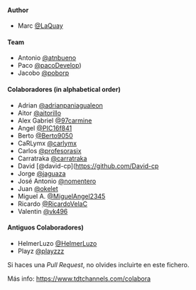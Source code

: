 #### Author
- Marc [@LaQuay](https://github.com/LaQuay)

#### Team
- Antonio [@atnbueno](https://github.com/atnbueno)
- Paco [@pacoDevelop](https://github.com/pacoDevelop))
- Jacobo [@poborp](https://github.com/poborp)

#### Colaboradores (in alphabetical order)
- Adrian [@adrianpaniagualeon](https://github.com/adrianpaniagualeon)
- Aitor [@aitorillo](https://github.com/aitorillo)
- Alex Gabriel [@97carmine](https://github.com/97carmine)
- Angel [@PIC16f841](https://github.com/PIC16f841)
- Berto [@Berto9050](https://github.com/Berto9050)
- CaRLymx [@carlymx](https://github.com/carlymx)
- Carlos [@profesorasix](https://github.com/profesorasix)
- Carratraka [@carratraka](https://github.com/carratraka)
- David [@david-cp](https://github.com/David-cp
- Jorge [@jaguaza](https://github.com/jaguaza)
- José Antonio [@nomentero](https://github.com/Nomenteros)
- Juan [@okelet](https://github.com/okelet)
- Miguel A. [@MiguelAngel2345](https://github.com/MiguelAngel2345)
- Ricardo [@RicardoVelaC](https://github.com/RicardoVelaC)
- Valentin [@vk496](https://github.com/vk496)

#### Antiguos Colaboradores)
- HelmerLuzo [@HelmerLuzo](https://github.com/HelmerLuzo)
- Playz [@playzzz](https://github.com/playzzz)

Si haces una *Pull Request*, no olvides incluirte en este fichero. 

Más info: https://www.tdtchannels.com/colabora
